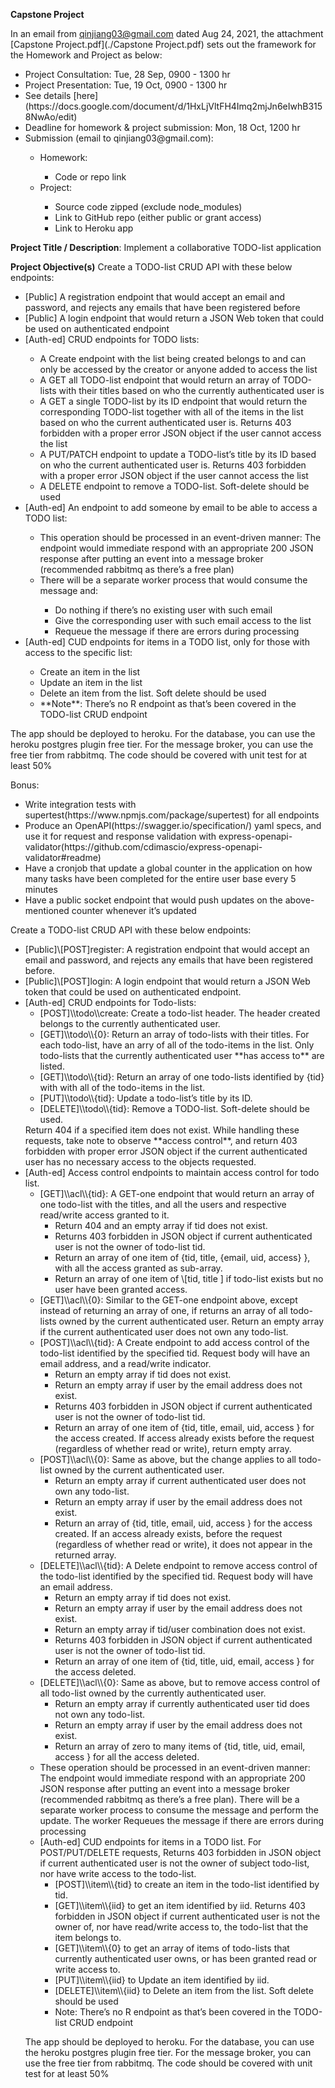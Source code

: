 **Capstone Project**

In an email from qinjiang03@gmail.com dated Aug 24, 2021, the attachment [Capstone Project.pdf](./Capstone Project.pdf) sets out 
the framework for the Homework and Project as below:

<ul>
<li>Project Consultation: Tue, 28 Sep, 0900 - 1300 hr</li>
<li>Project Presentation: Tue, 19 Oct, 0900 - 1300 hr</li>
<li>See details [here](https://docs.google.com/document/d/1HxLjVltFH4Imq2mjJn6eIwhB3158NwAo/edit)</li>
<li>Deadline for homework & project submission: Mon, 18 Oct, 1200 hr</li>
<li>Submission (email to qinjiang03@gmail.com):</li>
    <ul><li>Homework:</li>
        <ul><li>Code or repo link</li></ul>
		<li>Project:</li>
        <ul><li>Source code zipped (exclude node_modules)</li>
		    <li>Link to GitHub repo (either public or grant access)</li>
		    <li>Link to Heroku app</li>
		</ul>
	</ul>
</ul>


**Project Title / Description**: Implement a collaborative TODO-list application

**Project Objective(s)**
Create a TODO-list CRUD API with these below endpoints:
<ul>
<li>[Public] A registration endpoint that would accept an email and password, and rejects any emails that have been registered before</li>
<li>[Public] A login endpoint that would return a JSON Web token that could be used on authenticated endpoint</li>
<li>[Auth-ed] CRUD endpoints for TODO lists:</li>
    <ul>
	<li>A Create endpoint with the list being created belongs to and can only be accessed by the creator or anyone added to access the list</li>
	<li>A GET all TODO-list endpoint that would return an array of TODO-lists with their titles based on who the currently authenticated user is</li>
	<li>A GET a single TODO-list by its ID endpoint that would return the corresponding TODO-list together with all of the items in the list based on who the current authenticated user is. Returns 403 forbidden with a proper error JSON object if the user cannot access the list</li>
	<li>A PUT/PATCH endpoint to update a TODO-list’s title by its ID based on who the current authenticated user is. Returns 403 forbidden with a proper error JSON object if the user cannot access the list</li>
	<li>A DELETE endpoint to remove a TODO-list. Soft-delete should be used</li>
	</ul>
<li>[Auth-ed] An endpoint to add someone by email to be able to access a TODO list:</li>
    <ul>
	<li>This operation should be processed in an event-driven manner: The endpoint would immediate respond with an appropriate 200 JSON response after putting an event into a message broker (recommended rabbitmq as there’s a free plan)</li>
	<li>There will be a separate worker process that would consume the message and:</li>
        <ul>
	    <li>Do nothing if there’s no existing user with such email</li>
	    <li>Give the corresponding user with such email access to the list</li>
	    <li>Requeue the message if there are errors during processing</li>
	    </ul>
	</ul>
<li>[Auth-ed] CUD endpoints for items in a TODO list, only for those with access to the specific list:</li>
    <ul>
	<li>Create an item in the list</li>
	<li>Update an item in the list</li>
	<li>Delete an item from the list. Soft delete should be used</li>
	<li>**Note**: There’s no R endpoint as that’s been covered in the TODO-list CRUD endpoint</li>
	</ul>
</ul>

The app should be deployed to heroku. For the database, you can use the heroku postgres plugin free tier. For the message broker, you can use the free tier from rabbitmq.
The code should be covered with unit test for at least 50%

Bonus:
<ul>
<li>Write integration tests with supertest(https://www.npmjs.com/package/supertest) for all endpoints</li>
<li>Produce an OpenAPI(https://swagger.io/specification/) yaml specs, and use it for request and response validation with express-openapi-validator(https://github.com/cdimascio/express-openapi-validator#readme)</li>
<li>Have a cronjob that update a global counter in the application on how many tasks have been completed for the entire user base every 5 minutes</li>
<li>Have a public socket endpoint that would push updates on the above-mentioned counter whenever it’s updated</li>
</ul>







Create a TODO-list CRUD API with these below endpoints:
<ul>
<li>[Public]\[POST]register: A registration endpoint that would accept an email and password, and rejects any emails 
    that have been registered before.</li>
<li>[Public]\[POST]login: A login endpoint that would return a JSON Web token that could be used on authenticated endpoint.</li>
<li>[Auth-ed] CRUD endpoints for Todo-lists:
    <ul>
	<li>[POST]\\todo\\create: Create a todo-list header.  The header created belongs to the currently authenticated user.</li>
	<li>[GET]\\todo\\{0}: Return an array of todo-lists with their titles. For each todo-list, have an arry of all of the 
        todo-items in the list.  Only todo-lists that the currently authenticated user **has access to** are listed.</li>
	<li>[GET]\\todo\\{tid}: Return an array of one todo-lists identified by {tid} with with all of the todo-items in the list.</li>
    <li>[PUT]\\todo\\{tid}: Update a todo-list’s title by its ID.</li>
    <li>[DELETE]\\todo\\{tid}: Remove a TODO-list. Soft-delete should be used.
	</ul>
	Return 404 if a specified item does not exist.  While handling these requests, take note to observe **access control**, 
    and return 403 forbidden with proper error JSON object if the current authenticated user has no necessary access to the 
    objects requested.
</li>
<li>[Auth-ed] Access control endpoints to maintain access control for todo list.
    <ul>
	<li>[GET]\\acl\\{tid}: A GET-one endpoint that would return an array of one todo-list with the titles, 
	    and all the users and respective read/write access granted to it.
        <ul>
        <li>Return 404 and an empty array if tid does not exist.</li>
        <li>Returns 403 forbidden in JSON object if current authenticated user is not the owner of todo-list tid.</li>
        <li>Return an array of one item of {tid, title, {email, uid, access} }, with all the access granted
            as sub-array.</li>
        <li>Return an array of one item of \[tid, title ] if todo-list exists but no user have been granted access.</li>
        </ul>
    </li>
	<li>[GET]\\acl\\{0}: Similar to the GET-one endpoint above, except instead of returning an array of one,
        if returns an array of all todo-lists owned by the current authenticated user.  Return an empty array
        if the current authenticated user does not own any todo-list.</li>
	<li>[POST]\\acl\\{tid}: A Create endpoint to add access control of the todo-list identified by the specified tid.
        Request body will have an email address, and a read/write indicator.
        <ul>
        <li>Return an empty array if tid does not exist.</li>
        <li>Return an empty array if user by the email address does not exist.</li>
        <li>Returns 403 forbidden in JSON object if current authenticated user is not the owner of todo-list tid.</li>
        <li>Return an array of one item of {tid, title, email, uid, access } for the access created.  If access
            already exists before the request (regardless of whether read or write), return empty array.</li>
        </ul>
    </li>
	<li>[POST]\\acl\\{0}: Same as above, but the change applies to all todo-list owned by the current authenticated user.
        <ul>
        <li>Return an empty array if current authenticated user does not own any todo-list.</li>
        <li>Return an empty array if user by the email address does not exist.</li>
        <li>Return an array of {tid, title, email, uid, access } for the access created.  If an access already exists,
            before the request (regardless of whether read or write), it does not appear in the returned array.</li>
        </ul>
    </li>
	<li>[DELETE]\\acl\\{tid}: A Delete endpoint to remove access control of the todo-list identified by the specified tid.
        Request body will have an email address.
        <ul>
        <li>Return an empty array if tid does not exist.</li>
        <li>Return an empty array if user by the email address does not exist.</li>
        <li>Return an empty array if tid/user combination does not exist.</li>
        <li>Returns 403 forbidden in JSON object if current authenticated user is not the owner of todo-list tid.</li>
        <li>Return an array of one item of {tid, title, uid, email, access } for the access deleted.</li>
        </ul>
    </li>
	<li>[DELETE]\\acl\\{0}: Same as above, but to remove access control of all todo-list owned by the currently 
        authenticated user.
        <ul>
        <li>Return an empty array if currently authenticated user tid does not own any todo-list.</li>
        <li>Return an empty array if user by the email address does not exist.</li>
        <li>Return an array of zero to many items of {tid, title, uid, email, access } for all the access deleted.</li>
        </ul>
    </li>
	<li>These operation should be processed in an event-driven manner: The endpoint would immediate respond with an 
        appropriate 200 JSON response after putting an event into a message broker (recommended rabbitmq as there’s 
        a free plan).  There will be a separate worker process to consume the message and perform the update.  The 
        worker Requeues the message if there are errors during processing</li>
<li>[Auth-ed] CUD endpoints for items in a TODO list.  For POST/PUT/DELETE requests, Returns 403 forbidden 
        in JSON object if current authenticated user is not the owner of subject todo-list, nor have write access to 
        the todo-list.
    <ul>
	<li>[POST]\\item\\{tid} to create an item in the todo-list identified by tid.</li>
    <li>[GET]\\item\\{iid} to get an item identified by iid.  Returns 403 forbidden in JSON object if current authenticated 
        user is not the owner of, nor have read/write access to, the todo-list that the item belongs to.</li>
    <li>[GET]\\item\\{0} to get an array of items of todo-lists that currently authenticated user owns, or has been
        granted read or write access to.</li>
    <li>[PUT]\\item\\{iid} to Update an item identified by iid.</li>
	<li>[DELETE]\\item\\{iid} to Delete an item from the list. Soft delete should be used</li>
    <li>Note: There’s no R endpoint as that’s been covered in the TODO-list CRUD endpoint</li>
 	</ul>
</li>
</ul>
	
The app should be deployed to heroku. For the database, you can use the heroku postgres plugin free tier. For the message broker, you can use the free tier from rabbitmq.
The code should be covered with unit test for at least 50%



